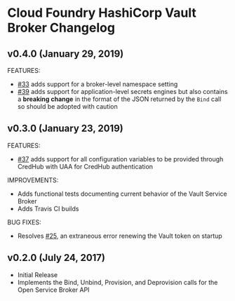 # Cloud Foundry HashiCorp Vault Broker Changelog

## v0.4.0 (January 29, 2019)
FEATURES:
- [#33](https://github.com/hashicorp/vault-service-broker/pull/33) adds support for a broker-level namespace setting
- [#39](https://github.com/hashicorp/vault-service-broker/pull/39) adds support for application-level secrets engines but also contains a **breaking change** in the format of the JSON returned by the `Bind` call so should be adopted with caution

## v0.3.0 (January 23, 2019)

FEATURES:
- [#37](https://github.com/hashicorp/vault-service-broker/pull/37) adds support for all configuration variables to be provided through CredHub with UAA for CredHub authentication

IMPROVEMENTS:
- Adds functional tests documenting current behavior of the Vault Service Broker
- Adds Travis CI builds

BUG FIXES:
- Resolves [#25](https://github.com/hashicorp/vault-service-broker/issues/25), an extraneous error renewing the Vault token on startup


## v0.2.0 (July 24, 2017)

- Initial Release
- Implements the Bind, Unbind, Provision, and Deprovision calls for the Open Service Broker API
